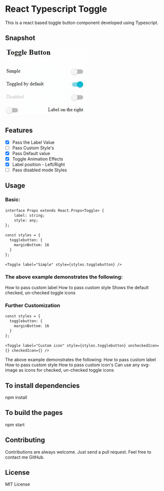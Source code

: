 # React Typescript Toggle
This is a react based toggle button component developed using Typescript.

## Snapshot
![Snapshot of Toggle Button](https://github.com/vpysaran/react-typescript-toggle/blob/master/snapshot/toggle-button.gif)

## Features
- [x] Pass the Label Value
- [ ] Pass Custom Style's
- [x] Pass Default value
- [x] Toggle Animation Effects
- [x] Label position - Left/Right
- [ ] Pass disabled mode Styles

## Usage
### Basic:

    interface Props extends React.Props<Toggle> {
        label: string;
        style: any;
    };

    const styles = {
      togglebutton: {
        marginBottom: 16
      }
    };
    
    <Toggle label="Simple" style={styles.togglebutton} />

### The above example demonstrates the following:
How to pass custom label
How to pass custom style
Shows the default checked, un-checked toggle icons

### Further Customization

    const styles = {
      togglebutton: {
        marginBottom: 16
      }
    };
    
    <Toggle label="Custom icon" style={styles.togglebutton} uncheckedIcon={} checkedIcon={} />

The above example demonstrates the following:
How to pass custom label
How to pass custom style
How to pass custom icon's
Can use any svg-image as icons for checked, un-checked toggle icons

## To install dependencies
npm install

## To build the pages
npm start

## Contributing
Contributions are always welcome. Just send a pull request. Feel free to contact me GitHub.

## License
MIT License
